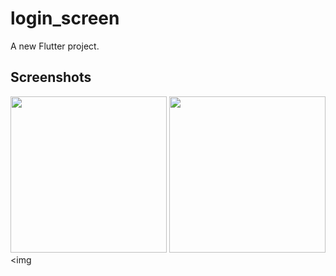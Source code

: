 # login_screen

A new Flutter project.

## Screenshots
<img src="https://raw.githubusercontent.com/theiskaa/SignIn_and_SignUp_UI/master/assets/signin.png" width="250"> <img 
src="https://raw.githubusercontent.com/theiskaa/SignIn_and_SignUp_UI/master/assets/signup.png" width="250"> <img 



